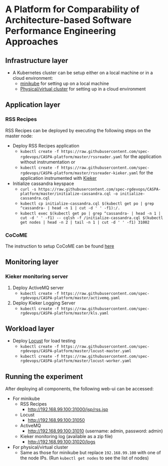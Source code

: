 # A Platform for Comparability of Architecture-based Software Performance Engineering Approaches

## Infrastructure layer
* A Kubernetes cluster can be setup either on a local machine or in a cloud environment:
   * [minikube](https://github.com/kubernetes/minikube) for setting up on a local machine
   * [Physical/virtual cluster](https://kubernetes.io/docs/getting-started-guides/) for setting up in a cloud environment

## Application layer

### RSS Recipes

RSS Recipes can be deployed by executing the following steps on the master node:

* Deploy RSS Recipes application
   * ```kubectl create -f https://raw.githubusercontent.com/spec-rgdevops/CASPA-platform/master/rssreader.yaml``` for the application without instrumentation or
   * ```kubectl create -f https://raw.githubusercontent.com/spec-rgdevops/CASPA-platform/master/rssreader-kieker.yaml``` for the application instrumented with [Kieker](http://kieker-monitoring.net/)
* Initialize cassandra keyspace
   * ```curl -s https://raw.githubusercontent.com/spec-rgdevops/CASPA-platform/master/initialize-cassandra.cql -o initialize-cassandra.cql```
   * ```kubectl cp initialize-cassandra.cql $(kubectl get po | grep ^cassandra- | head -n 1 | cut -d ' ' -f1):/.```
   * ```kubectl exec $(kubectl get po | grep ^cassandra- | head -n 1 | cut -d ' ' -f1) -- cqlsh -f /initialize-cassandra.cql $(kubectl get nodes | head -n 2 | tail -n 1 | cut -d ' ' -f1) 31002```
   
### CoCoME

The instruction to setup CoCoME can be found [here](https://github.com/cocome-community-case-study/cocome-cloud-jee-docker)
   
## Monitoring layer
### Kieker monitoring server

1. Deploy ActiveMQ server
   * ```kubectl create -f https://raw.githubusercontent.com/spec-rgdevops/CASPA-platform/master/activemq.yaml```
1. Deploy Kieker Logging Server
   * ```kubectl create -f https://raw.githubusercontent.com/spec-rgdevops/CASPA-platform/master/kls.yaml```

## Workload layer

* Deploy [Locust](http://locust.io/) for load testing
   * ```kubectl create -f https://raw.githubusercontent.com/spec-rgdevops/CASPA-platform/master/locust-master.yaml```
   * ```kubectl create -f https://raw.githubusercontent.com/spec-rgdevops/CASPA-platform/master/locust-worker.yaml```

## Running the experiment

After deploying all components, the following web-ui can be accessed:
* For minikube
   * RSS Recipes
      * http://192.168.99.100:31000/jsp/rss.jsp
   * Locust
      * http://192.168.99.100:31050
   * ActiveMQ
      * http://192.168.99.100:31010 (username: admin, password: admin)
   * Kieker monitoring log (available as a zip file)
      * http://192.168.99.100:31020/logs
* For physical/virtual cluster
   * Same as those for minikube but replace `192.168.99.100` with one of the node IPs. (Run `kubectl get nodes` to see the list of nodes)
